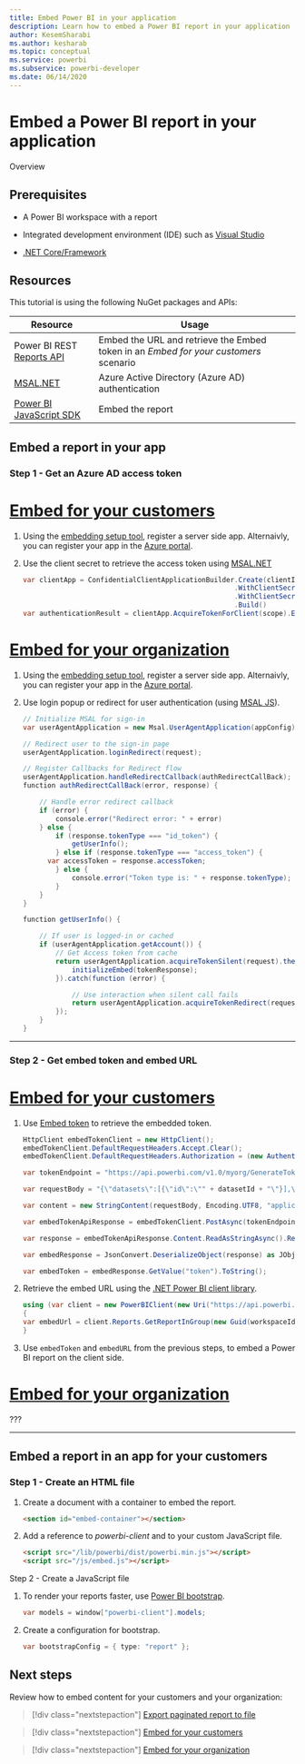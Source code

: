 ```yaml
---
title: Embed Power BI in your application
description: Learn how to embed a Power BI report in your application 
author: KesemSharabi
ms.author: kesharab
ms.topic: conceptual
ms.service: powerbi
ms.subservice: powerbi-developer
ms.date: 06/14/2020
---
```


# Embed a Power BI report in your application

Overview

## Prerequisites

* A Power BI workspace with a report

* Integrated development environment (IDE) such as [Visual Studio](https://visualstudio.microsoft.com/downloads/)

* [.NET Core/Framework](https://dotnet.microsoft.com/download)

## Resources

This tutorial is using the following NuGet packages and APIs:


|Resource  |Usage  |
|---------|---------|
|Power BI REST [Reports API](https://docs.microsoft.com/rest/api/power-bi/reports)     |Embed the URL and retrieve the Embed token in an *Embed for your customers* scenario         |
|[MSAL.NET](https://www.nuget.org/packages/Microsoft.Identity.Client/)     |Azure Active Directory (Azure AD) authentication         |
|[Power BI JavaScript SDK](https://www.nuget.org/packages/Microsoft.PowerBI.JavaScript)     |Embed the report         |

## Embed a report in your app

### Step 1 - Get an Azure AD access token

# [Embed for your customers](#tab/customers)

1. Using the [embedding setup tool](https://aka.ms/embedsetup), register a server side app. Alternaivly, you can register your app in the [Azure portal](register-app.md#register-with-the-azure-portal).

2. Use the client secret to retrieve the access token using [MSAL.NET](https://github.com/AzureAD/microsoft-authentication-library-for-dotnet/wiki/Client-credential-flows)
    
    ```csharp
    var clientApp = ConfidentialClientApplicationBuilder.Create(clientId)
                                                        .WithClientSecret(clientSecret)
                                                        .WithClientSecret(tenantSpecificUrl)
                                                        .Build()
    var authenticationResult = clientApp.AcquireTokenForClient(scope).ExecuteAsync().Result;
    ```

# [Embed for your organization](#tab/organization)

1. Using the [embedding setup tool](https://aka.ms/embedsetup), register a server side app. Alternaivly, you can register your app in the [Azure portal](register-app.md#register-with-the-azure-portal).

2. Use login popup or redirect for user authentication (using [MSAL JS](https://github.com/AzureAD/microsoft-authentication-library-for-js/wiki/MSAL-JS-1.2.0)).

    ```csharp
    // Initialize MSAL for sign-in
    var userAgentApplication = new Msal.UserAgentApplication(appConfig);
    
    // Redirect user to the sign-in page
    userAgentApplication.loginRedirect(request);
    
    // Register Callbacks for Redirect flow
    userAgentApplication.handleRedirectCallback(authRedirectCallBack);
    function authRedirectCallBack(error, response) {
    
        // Handle error redirect callback
        if (error) {
            console.error("Redirect error: " + error)
        } else {
            if (response.tokenType === "id_token") {
                getUserInfo();
            } else if (response.tokenType === "access_token") {
          var accessToken = response.accessToken;
            } else {
                console.error("Token type is: " + response.tokenType);
            }
        }
    }
    
    function getUserInfo() {
    
        // If user is logged-in or cached
        if (userAgentApplication.getAccount()) {
            // Get Access token from cache
            return userAgentApplication.acquireTokenSilent(request).then(function (tokenResponse) {
                initializeEmbed(tokenResponse);
            }).catch(function (error) {
    
                // Use interaction when silent call fails
                return userAgentApplication.acquireTokenRedirect(request);
            });
        }
    }
    ```

---

### Step 2 - Get embed token and embed URL

# [Embed for your customers](#tab/customers)

1. Use [Embed token](https://docs.microsoft.com/rest/api/power-bi/embedtoken/generatetoken) to retrieve the embedded token.

    ```csharp
    HttpClient embedTokenClient = new HttpClient();
    embedTokenClient.DefaultRequestHeaders.Accept.Clear();
    embedTokenClient.DefaultRequestHeaders.Authorization = (new AuthenticationHeaderValue("Bearer", accessToken));
    
    var tokenEndpoint = "https://api.powerbi.com/v1.0/myorg/GenerateToken";
    
    var requestBody = "{\"datasets\":[{\"id\":\"" + datasetId + "\"}],\"reports\": id\":\"" + reportId + "\"}]}";
    
    var content = new StringContent(requestBody, Encoding.UTF8, "application/json");
    
    var embedTokenApiResponse = embedTokenClient.PostAsync(tokenEndpoint, content).Result;
    
    var response = embedTokenApiResponse.Content.ReadAsStringAsync().Result;
    
    var embedResponse = JsonConvert.DeserializeObject(response) as JObject;
    
    var embedToken = embedResponse.GetValue("token").ToString();
    ```
2. Retrieve the embed URL using the [.NET Power BI client library](https://www.nuget.org/packages/Microsoft.PowerBI.Api/).

    ```csharp
    using (var client = new PowerBIClient(new Uri("https://api.powerbi.com/"), new TokenCredentials(accessToken, "Bearer")))
    {
    var embedUrl = client.Reports.GetReportInGroup(new Guid(workspaceId), new Guid(reportId)).EmbedUrl;
    }	

    ```
3. Use `embedToken` and `embedURL` from the previous steps, to embed a Power BI report on the client side.

# [Embed for your organization](#tab/organization)

???

---

## Embed a report in an app for your customers

### Step 1 - Create an HTML file

1. Create a document with a container to embed the report.

    ```html
    <section id="embed-container"></section>
    ```

2. Add a reference to *powerbi-client* and to your custom JavaScript file.

    ```html
    <script src="/lib/powerbi/dist/powerbi.min.js"></script>
    <script src="/js/embed.js"></script>
    ```

Step 2 - Create a JavaScript file

1. To render your reports faster, use [Power BI bootstrap](https://github.com/microsoft/PowerBI-JavaScript/wiki/Bootstrap-For-Better-Performance).

    ```csharp
    var models = window["powerbi-client"].models;
    ```
2. Create a configuration for bootstrap.

    ```csharp
    var bootstrapConfig = { type: "report" };
    ```


## Next steps

Review how to embed content for your customers and your organization:

> [!div class="nextstepaction"]
>[Export paginated report to file](export-paginated-report.md)

> [!div class="nextstepaction"]
>[Embed for your customers](embed-sample-for-customers.md)

> [!div class="nextstepaction"]
>[Embed for your organization](embed-sample-for-your-organization.md)


